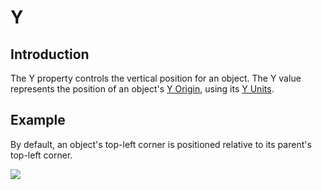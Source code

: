 # Y

## Introduction

The Y property controls the vertical position for an object. The Y value represents the position of an object's [Y Origin](y-origin.md), using its [Y Units](y-units.md).

## Example

By default, an object's top-left corner is positioned relative to its parent's top-left corner.

![](<../../../.gitbook/assets/YExample (1).gif>)
